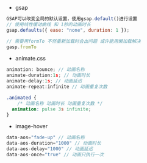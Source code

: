 

- gsap

``` js
GSAP可以改变全局的默认设置，使用gsap.default()进行设置
// 使用线性缓动曲线 和 1秒的动画时长
gsap.defaults({ ease: "none", duration: 1 });

// 需要用formTo 不然重新加载时会出问题 或许能用懒加载解决
gasp.fromTo
```

- animate.css

``` js
animation: bounce; // 动画名称
animate-duration:1s; // 动画时长
animate-delay:1s; // 动画延迟
animate-repeat:infinite // 动画重复次数
```

``` css
.animated {
    /* 动画名称 动画时长 动画重复次数 */
  animation: pulse 3s infinite; 
}
```

- image-hover
``` js
data-aos="fade-up" // 动画名称
data-aos-duration="1000" // 动画时长
data-aos-delay="1000" // 动画延迟
data-aos-once="true" // 动画只执行一次
```


